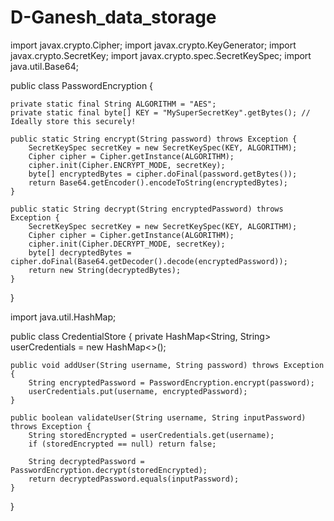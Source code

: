 # D-Ganesh_data_storage
import javax.crypto.Cipher;
import javax.crypto.KeyGenerator;
import javax.crypto.SecretKey;
import javax.crypto.spec.SecretKeySpec;
import java.util.Base64;

public class PasswordEncryption {

    private static final String ALGORITHM = "AES";
    private static final byte[] KEY = "MySuperSecretKey".getBytes(); // Ideally store this securely!

    public static String encrypt(String password) throws Exception {
        SecretKeySpec secretKey = new SecretKeySpec(KEY, ALGORITHM);
        Cipher cipher = Cipher.getInstance(ALGORITHM);
        cipher.init(Cipher.ENCRYPT_MODE, secretKey);
        byte[] encryptedBytes = cipher.doFinal(password.getBytes());
        return Base64.getEncoder().encodeToString(encryptedBytes);
    }

    public static String decrypt(String encryptedPassword) throws Exception {
        SecretKeySpec secretKey = new SecretKeySpec(KEY, ALGORITHM);
        Cipher cipher = Cipher.getInstance(ALGORITHM);
        cipher.init(Cipher.DECRYPT_MODE, secretKey);
        byte[] decryptedBytes = cipher.doFinal(Base64.getDecoder().decode(encryptedPassword));
        return new String(decryptedBytes);
    }
}

import java.util.HashMap;

public class CredentialStore {
    private HashMap<String, String> userCredentials = new HashMap<>();

    public void addUser(String username, String password) throws Exception {
        String encryptedPassword = PasswordEncryption.encrypt(password);
        userCredentials.put(username, encryptedPassword);
    }

    public boolean validateUser(String username, String inputPassword) throws Exception {
        String storedEncrypted = userCredentials.get(username);
        if (storedEncrypted == null) return false;

        String decryptedPassword = PasswordEncryption.decrypt(storedEncrypted);
        return decryptedPassword.equals(inputPassword);
    }
}
